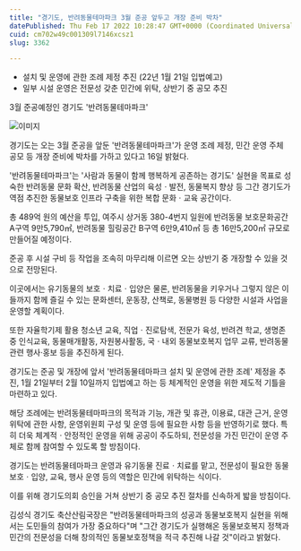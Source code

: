 ```yaml
---
title: "경기도, 반려동물테마파크 3월 준공 앞두고 개장 준비 박차"
datePublished: Thu Feb 17 2022 10:28:47 GMT+0000 (Coordinated Universal Time)
cuid: cm702w49c001309l7146xcsz1
slug: 3362

---
```



- 설치 및 운영에 관한 조례 제정 추진 (22년 1월 21일 입법예고)
- 일부 시설 운영은 전문성 갖춘 민간에 위탁, 상반기 중 공모 추진

3월 준공예정인 경기도 '반려동물테마파크'

![이미지](https://cdn.hashnode.com/res/hashnode/image/upload/v1739253942614/b41e9f71-f53d-4329-aac7-9e1822bbccdf.png)

경기도는 오는 3월 준공을 앞둔 '반려동물테마파크'가 운영 조례 제정, 민간 운영 주체 공모 등 개장 준비에 박차를 가하고 있다고 16일 밝혔다.

'반려동물테마파크'는 '사람과 동물이 함께 행복하게 공존하는 경기도' 실현을 목표로 성숙한 반려동물 문화 확산, 반려동물 산업의 육성ㆍ발전, 동물복지 향상 등 그간 경기도가 역점 추진한 동물보호 인프라 구축을 위한 복합 문화ㆍ교육 공간이다.

총 489억 원의 예산을 투입, 여주시 상거동 380-4번지 일원에 반려동물 보호문화공간 A구역 9만5,790㎡, 반려동물 힐링공간 B구역 6만9,410㎡ 등 총 16만5,200㎡ 규모로 만들어질 예정이다.

준공 후 시설 구비 등 작업을 조속히 마무리해 이르면 오는 상반기 중 개장할 수 있을 것으로 전망된다.

이곳에서는 유기동물의 보호ㆍ치료ㆍ입양은 물론, 반려동물을 키우거나 그렇지 않은 이들까지 함께 즐길 수 있는 문화센터, 운동장, 산책로, 동물병원 등 다양한 시설과 사업을 운영할 계획이다.

또한 자율학기제 활용 청소년 교육, 직업ㆍ진로탐색, 전문가 육성, 반려견 학교, 생명존중 인식교육, 동물매개활동, 자원봉사활동, 국ㆍ내외 동물보호복지 업무 교류, 반려동물 관련 행사·홍보 등을 추진하게 된다.

경기도는 준공 및 개장에 앞서 '반려동물테마파크 설치 및 운영에 관한 조례' 제정을 추진, 1월 21일부터 2월 10일까지 입법예고 하는 등 체계적인 운영을 위한 제도적 기틀을 마련하고 있다.

해당 조례에는 반려동물테마파크의 목적과 기능, 개관 및 휴관, 이용료, 대관 근거, 운영위탁에 관한 사항, 운영위원회 구성 및 운영 등에 필요한 사항 등을 반영하기로 했다. 특히 더욱 체계적ㆍ안정적인 운영을 위해 공공이 주도하되, 전문성을 가진 민간이 운영 주체로 함께 참여할 수 있도록 할 방침이다.

경기도는 반려동물테마파크 운영과 유기동물 진료ㆍ치료를 맡고, 전문성이 필요한 동물보호ㆍ입양, 교육, 행사 운영 등의 역할은 민간에 위탁하는 식이다.

이를 위해 경기도의회 승인을 거쳐 상반기 중 공모 추진 절차를 신속하게 밟을 방침이다.

김성식 경기도 축산산림국장은 "반려동물테마파크의 성공과 동물보호복지 실현을 위해서는 도민들의 참여가 가장 중요하다"며 "그간 경기도가 실행해온 동물보호복지 정책과 민간의 전문성을 더해 창의적인 동물보호정책을 적극 추진해 나갈 것"이라고 밝혔다.